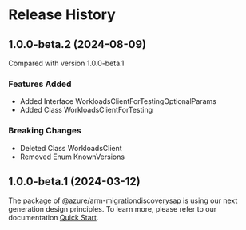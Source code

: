 # Release History
    
## 1.0.0-beta.2 (2024-08-09)
Compared with version 1.0.0-beta.1
    
### Features Added

  - Added Interface WorkloadsClientForTestingOptionalParams
  - Added Class WorkloadsClientForTesting

### Breaking Changes

  - Deleted Class WorkloadsClient
  - Removed Enum KnownVersions
    
    
## 1.0.0-beta.1 (2024-03-12)

The package of @azure/arm-migrationdiscoverysap is using our next generation design principles. To learn more, please refer to our documentation [Quick Start](https://aka.ms/azsdk/js/mgmt/quickstart ).

